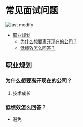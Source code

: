 常见面试问题
===
<!--START_SECTION:badge-->

![last modify](https://img.shields.io/static/v1?label=last%20modify&message=2022-10-15%2010%3A39%3A35&color=yellowgreen&style=flat-square)

<!--END_SECTION:badge-->

- [职业规划](#职业规划)
    - [为什么想要离开现在的公司？](#为什么想要离开现在的公司)
    - [低绩效怎么回答？](#低绩效怎么回答)

## 职业规划

### 为什么想要离开现在的公司？
1. 技术成长


### 低绩效怎么回答？
- 避免